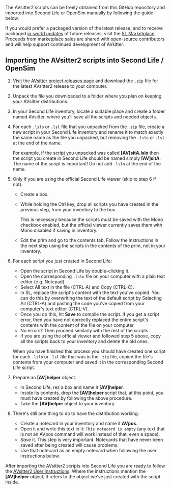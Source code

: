 
The AVsitter2 scripts can be freely obtained from this GitHub repository and imported into Second Life or OpenSim manually by following the guide below.

If you would prefer a packaged version of the latest release, and to receive packaged [in-world updates](https://avsitter.github.io/updates.html) of future releases, visit the [SL Marketplace](https://marketplace.secondlife.com/stores/79645). Proceeds from marketplace sales are shared with open-source contributors and will help support continued development of AVsitter.


## Importing the AVsitter2 scripts into Second Life / OpenSim

1. Visit the [AVsitter project releases page](https://github.com/AVsitter/AVsitter/releases) and download the `.zip` file for the latest AVsitter2 release to your computer.

2. Unpack the file you downloaded to a folder where you plan on keeping your AVsitter distributions.

3. In your Second Life inventory, locate a suitable place and create a folder named AVsitter, where you'll save all the scripts and needed objects. 

4. For each `.lslo` or `.lsl` file that you unpacked from the `.zip` file, create a new script in your Second Life inventory and rename it to match exactly the same name as the file you unpacked, but removing the `.lslo` or `.lsl` at the end of the name.

    For example, if the script you unpacked was called **[AV]sitA.lslo** then the script you create in Second Life should be named simply **[AV]sitA**. The name of the script is important! Do not add `.lslo` at the end of the name.

5. Only if you are using the official Second Life viewer (skip to step 6 if not):
    - Create a box.
    - While holding the Ctrl key, drop all scripts you have created in the previous step, from your inventory to the box.

      This is necessary because the scripts must be saved with the Mono checkbox enabled, but the official viewer currently saves them with Mono disabled if saving in inventory.

    - Edit the prim and go to the contents tab. Follow the instructions in the next step using the scripts in the contents of the prim, not in your inventory.

6. For each script you just created in Second Life:
    - Open the script in Second Life by double-clicking it.
    - Open the corresponding `.lslo` file on your computer with a plain text editor (e.g. Notepad).
    - Select All text in the file (CTRL-A) and Copy (CTRL-C).
    - In SL, replace the script's content with the text you've copied. You can do this by overwriting the text of the default script by Selecting All (CTRL-A) and pasting the code you've copied from your computer's text editor (CTRL-V).
    - Once you do this, hit **Save** to compile the script. If you get a script error, then you have not correctly replaced the entire script's contents with the content of the file on your computer.
    - No errors? Then proceed similarly with the rest of the scripts. 
    - If you are using the official viewer and followed step 5 above, copy all the scripts back to your inventory and delete the old ones.

    When you have finished this process you should have created one script for each `.lslo` or `.lsl` file that was in the `.zip` file, copied the file's contents from your computer and saved it in the corresponding Second Life script.

7. Prepare an **[AV]helper** object.

    - In Second Life, rez a box and name it **[AV]helper**.
    - Inside its contents, drop the **[AV]helper** script that, at this point, you must have created by following the above procedure.
    - Take the **[AV]helper** object to your inventory.

8. There's still one thing to do to have the distribution working:

    - Create a notecard in your inventory and name it **AVpos**.
    - Open it and write this text in it: `This notecard is empty` (any text that is not an AVpos command will work instead of that, even a space).
    - *Save* it. This step is very important. Notecards that have never been saved after being created will cause problems.
    - Use that notecard as an empty notecard when following the user instructions below.

After importing the AVsitter2 scripts into Second Life you are ready to follow the [AVsitter2 User Instructions](https://avsitter.github.io/avsitter2_home). Where the instructions mention the **[AV]helper** object, it refers to the object we've just created with the script inside.
